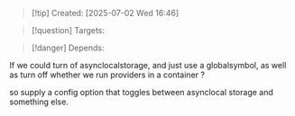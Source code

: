 
>[!tip] Created: [2025-07-02 Wed 16:46]

>[!question] Targets: 

>[!danger] Depends: 

If we could turn of asynclocalstorage, and just use a globalsymbol, as well as turn off whether we run providers in a container ?

so supply a config option that toggles between asynclocal storage and something else.